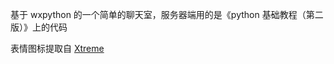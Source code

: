 基于 wxpython 的一个简单的聊天室，服务器端用的是《python 基础教程（第二版）》上的代码

表情图标提取自 [Xtreme](http://sourceforge.net/projects/emulextreme/ "Xtreme Home Page")
